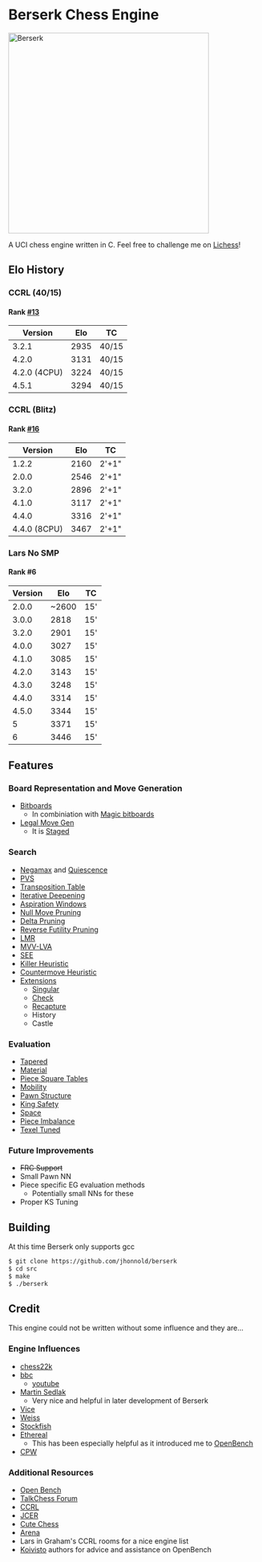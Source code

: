 # Berserk Chess Engine

<img src="resources/berserk.jpg" alt="Berserk" width="400" />

A UCI chess engine written in C. Feel free to challenge me on [Lichess](https://lichess.org/@/BerserkEngine)!

## Elo History

### CCRL (40/15)

#### Rank [#13](https://ccrl.chessdom.com/ccrl/4040/rating_list_pure_single_cpu.html)

| **Version** | **Elo** | **TC** |
| ----------- | ------- | ------ |
| 3.2.1       | 2935    | 40/15  |
| 4.2.0       | 3131    | 40/15  |
| 4.2.0 (4CPU)| 3224    | 40/15  |
| 4.5.1       | 3294    | 40/15  |

### CCRL (Blitz)

#### Rank [#16](https://ccrl.chessdom.com/ccrl/404/)

| **Version** | **Elo** | **TC** |
| ----------- | ------- | ------ |
| 1.2.2       | 2160    | 2'+1"  |
| 2.0.0       | 2546    | 2'+1"  |
| 3.2.0       | 2896    | 2'+1"  |
| 4.1.0       | 3117    | 2'+1"  |
| 4.4.0       | 3316    | 2'+1"  |
| 4.4.0 (8CPU)| 3467    | 2'+1"  |

### Lars No SMP

#### Rank #6

| **Version** | **Elo** | **TC** |
| ----------- | ------- | ------ |
| 2.0.0       | ~2600   | 15'    |
| 3.0.0       | 2818    | 15'    |
| 3.2.0       | 2901    | 15'    |
| 4.0.0       | 3027    | 15'    |
| 4.1.0       | 3085    | 15'    |
| 4.2.0       | 3143    | 15'    |
| 4.3.0       | 3248    | 15'    |
| 4.4.0       | 3314    | 15'    |
| 4.5.0       | 3344    | 15'    |
| 5           | 3371    | 15'    |
| 6           | 3446    | 15'    |

## Features

### Board Representation and Move Generation

- [Bitboards](https://www.chessprogramming.org/Bitboards)
  - In combiniation with [Magic bitboards](https://www.chessprogramming.org/Magic_Bitboards)
- [Legal Move Gen](https://www.chessprogramming.org/Move_Generation)
  - It is [Staged](https://www.chessprogramming.org/Move_Generation#Staged_move_generation)

### Search

- [Negamax](https://www.chessprogramming.org/Negamax) and [Quiescence](https://www.chessprogramming.org/Quiescence_Search)
- [PVS](https://www.chessprogramming.org/Principal_Variation_Search)
- [Transposition Table](https://www.chessprogramming.org/Transposition_Table)
- [Iterative Deepening](https://www.chessprogramming.org/Iterative_Deepening)
- [Aspiration Windows](https://www.chessprogramming.org/Aspiration_Windows)
- [Null Move Pruning](https://www.chessprogramming.org/Null_Move_Pruning)
- [Delta Pruning](https://www.chessprogramming.org/Delta_Pruning)
- [Reverse Futility Pruning](https://www.chessprogramming.org/Reverse_Futility_Pruning)
- [LMR](https://www.chessprogramming.org/Late_Move_Reductions)
- [MVV-LVA](https://www.chessprogramming.org/MVV-LVA)
- [SEE](https://www.chessprogramming.org/Static_Exchange_Evaluation)
- [Killer Heuristic](https://www.chessprogramming.org/Killer_Heuristic)
- [Countermove Heuristic](https://www.chessprogramming.org/Countermove_Heuristic)
- [Extensions](https://www.chessprogramming.org/Extensions)
  - [Singular](https://www.chessprogramming.org/Singular_Extensions)
  - [Check](https://www.chessprogramming.org/Check_Extensions)
  - [Recapture](https://www.chessprogramming.org/Recapture_Extensions)
  - History
  - Castle

### Evaluation

- [Tapered](https://www.chessprogramming.org/Tapered_Eval)
- [Material](https://www.chessprogramming.org/Material)
- [Piece Square Tables](https://www.chessprogramming.org/Piece-Square_Tables)
- [Mobility](https://www.chessprogramming.org/Mobility)
- [Pawn Structure](https://www.chessprogramming.org/Pawn_Structure)
- [King Safety](https://www.chessprogramming.org/King_Safety)
- [Space](https://www.chessprogramming.org/Space)
- [Piece Imbalance](https://www.chessprogramming.org/Material_Tables)
- [Texel Tuned](https://www.chessprogramming.org/Texel's_Tuning_Method)

### Future Improvements

- ~~FRC Support~~
- Small Pawn NN
- Piece specific EG evaluation methods
  - Potentially small NNs for these
- Proper KS Tuning

## Building

At this time Berserk only supports gcc

```bash
$ git clone https://github.com/jhonnold/berserk
$ cd src
$ make
$ ./berserk
```

## Credit

This engine could not be written without some influence and they are...

### Engine Influences

- [chess22k](https://github.com/sandermvdb/chess22k)
- [bbc](https://github.com/maksimKorzh/chess_programming)
  - [youtube](https://www.youtube.com/channel/UCB9-prLkPwgvlKKqDgXhsMQ)
- [Martin Sedlak](https://www.chessprogramming.org/Cheng)
  - Very nice and helpful in later development of Berserk
- [Vice](https://github.com/bluefeversoft/Vice_Chess_Engine)
- [Weiss](https://github.com/TerjeKir/weiss)
- [Stockfish](https://github.com/official-stockfish/Stockfish)
- [Ethereal](https://github.com/AndyGrant/Ethereal)
  - This has been especially helpful as it introduced me to [OpenBench](https://github.com/AndyGrant/OpenBench)
- [CPW](https://www.chessprogramming.org/Main_Page)

### Additional Resources

- [Open Bench](https://github.com/AndyGrant/OpenBench)
- [TalkChess Forum](http://talkchess.com/forum3/viewforum.php?f=7)
- [CCRL](https://kirill-kryukov.com/chess/discussion-board/viewforum.php?f=7)
- [JCER](https://chessengines.blogspot.com/p/rating-jcer.html)
- [Cute Chess](https://cutechess.com/)
- [Arena](http://www.playwitharena.de/)
- Lars in Graham's CCRL rooms for a nice engine list
- [Koivisto](https://github.com/Luecx/Koivisto) authors for advice and assistance on OpenBench
